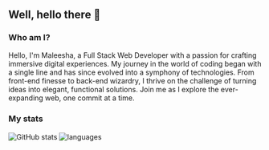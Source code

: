 ## Well, hello there 👋

### Who am I?

Hello, I'm Maleesha, a Full Stack Web Developer with a passion for crafting immersive digital experiences.
My journey in the world of coding began with a single line and has since evolved into a symphony of technologies. 
From front-end finesse to back-end wizardry, I thrive on the challenge of turning ideas into elegant, functional solutions.
Join me as I explore the ever-expanding web, one commit at a time.

### My stats

<img align="center" src="https://github-readme-stats.vercel.app/api?username=maleeshax98&show_icons=true&include_all_commits=true&theme=dracula" alt="GitHub stats" />
<img align="center" src="https://github-readme-stats.vercel.app/api/top-langs/?username=maleeshax98&&exclude_repo=maleeshax98&layout=compact&theme=dracula" alt="languages"/>
